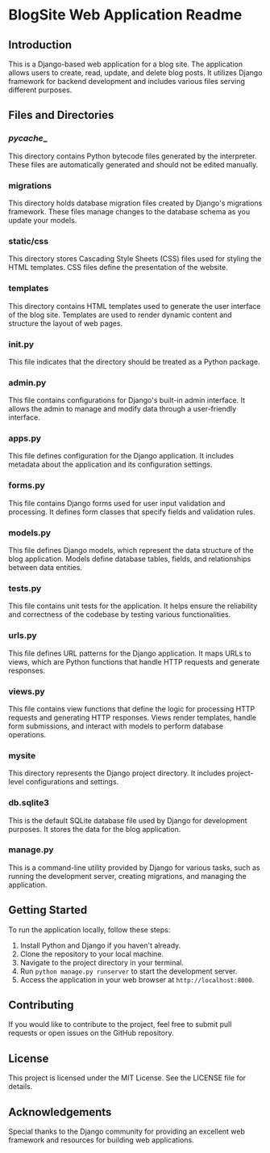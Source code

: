 # BlogSite Web Application Readme

## Introduction
This is a Django-based web application for a blog site. The application allows users to create, read, update, and delete blog posts. It utilizes Django framework for backend development and includes various files serving different purposes.

## Files and Directories

### _pycache__
This directory contains Python bytecode files generated by the interpreter. These files are automatically generated and should not be edited manually.

### migrations
This directory holds database migration files created by Django's migrations framework. These files manage changes to the database schema as you update your models.

### static/css
This directory stores Cascading Style Sheets (CSS) files used for styling the HTML templates. CSS files define the presentation of the website.

### templates
This directory contains HTML templates used to generate the user interface of the blog site. Templates are used to render dynamic content and structure the layout of web pages.

### __init__.py
This file indicates that the directory should be treated as a Python package.

### admin.py
This file contains configurations for Django's built-in admin interface. It allows the admin to manage and modify data through a user-friendly interface.

### apps.py
This file defines configuration for the Django application. It includes metadata about the application and its configuration settings.

### forms.py
This file contains Django forms used for user input validation and processing. It defines form classes that specify fields and validation rules.

### models.py
This file defines Django models, which represent the data structure of the blog application. Models define database tables, fields, and relationships between data entities.

### tests.py
This file contains unit tests for the application. It helps ensure the reliability and correctness of the codebase by testing various functionalities.

### urls.py
This file defines URL patterns for the Django application. It maps URLs to views, which are Python functions that handle HTTP requests and generate responses.

### views.py
This file contains view functions that define the logic for processing HTTP requests and generating HTTP responses. Views render templates, handle form submissions, and interact with models to perform database operations.

### mysite
This directory represents the Django project directory. It includes project-level configurations and settings.

### db.sqlite3
This is the default SQLite database file used by Django for development purposes. It stores the data for the blog application.

### manage.py
This is a command-line utility provided by Django for various tasks, such as running the development server, creating migrations, and managing the application.

## Getting Started
To run the application locally, follow these steps:
1. Install Python and Django if you haven't already.
2. Clone the repository to your local machine.
3. Navigate to the project directory in your terminal.
4. Run `python manage.py runserver` to start the development server.
5. Access the application in your web browser at `http://localhost:8000`.

## Contributing
If you would like to contribute to the project, feel free to submit pull requests or open issues on the GitHub repository.

## License
This project is licensed under the MIT License. See the LICENSE file for details.

## Acknowledgements
Special thanks to the Django community for providing an excellent web framework and resources for building web applications.
